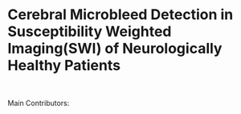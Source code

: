 # Cerebral Microbleed Detection in Susceptibility Weighted Imaging(SWI) of Neurologically Healthy Patients
</br>
<p>Main Contributors:
  
  
</p>  
